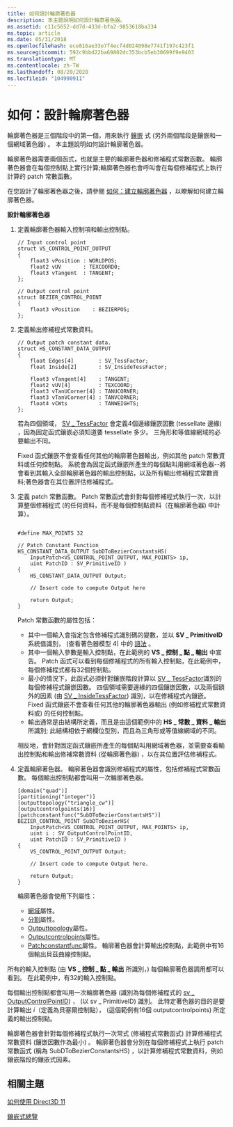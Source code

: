 ```yaml
---
title: 如何設計輪廓著色器
description: 本主題說明如何設計輪廓著色器。
ms.assetid: c11c5652-dd7d-433d-bfa2-9853618ba334
ms.topic: article
ms.date: 05/31/2018
ms.openlocfilehash: ece816ae33e7f4ecf4d024098e7741f197c423f1
ms.sourcegitcommit: 592c9bbd22ba69802dc353bcb5eb30699f9e9403
ms.translationtype: MT
ms.contentlocale: zh-TW
ms.lasthandoff: 08/20/2020
ms.locfileid: "104990911"
---
```

# <a name="how-to-design-a-hull-shader"></a>如何：設計輪廓著色器

輪廓著色器是三個階段中的第一個，用來執行 [鑲嵌](direct3d-11-advanced-stages-tessellation.md) 式 (另外兩個階段是鑲嵌和一個網域著色器) 。 本主題說明如何設計輪廓著色器。

輪廓著色器需要兩個函式，也就是主要的輪廓著色器和修補程式常數函數。 輪廓著色器會在每個控制點上實行計算;輪廓著色器也會呼叫會在每個修補程式上執行計算的 patch 常數函數。

在您設計了輪廓著色器之後，請參閱 [如何：建立輪廓著色器](direct3d-11-advanced-stages-hull-shader-create.md) ，以瞭解如何建立輪廓著色器。

**設計輪廓著色器**

1.  定義輪廓著色器輸入控制項和輸出控制點。

    ```
    // Input control point
    struct VS_CONTROL_POINT_OUTPUT
    {
        float3 vPosition : WORLDPOS;
        float2 vUV       : TEXCOORD0;
        float3 vTangent  : TANGENT;
    };

    // Output control point
    struct BEZIER_CONTROL_POINT
    {
        float3 vPosition    : BEZIERPOS;
    };
    ```

    

2.  定義輸出修補程式常數資料。

    ```
    // Output patch constant data.
    struct HS_CONSTANT_DATA_OUTPUT
    {
        float Edges[4]        : SV_TessFactor;
        float Inside[2]       : SV_InsideTessFactor;
        
        float3 vTangent[4]    : TANGENT;
        float2 vUV[4]         : TEXCOORD;
        float3 vTanUCorner[4] : TANUCORNER;
        float3 vTanVCorner[4] : TANVCORNER;
        float4 vCWts          : TANWEIGHTS;
    };
    ```

    

    若為四個領域， [SV \_ TessFactor](/windows/desktop/direct3dhlsl/sv-tessfactor) 會定義4個邊緣鑲嵌因數 (tessellate 邊緣) ，因為固定函式鑲嵌必須知道要 tessellate 多少。 三角形和等值線網域的必要輸出不同。

    Fixed 函式鑲嵌不會查看任何其他的輪廓著色器輸出，例如其他 patch 常數資料或任何控制點。 系統會為固定函式鑲嵌所產生的每個點叫用網域著色器--將會看到其輸入全部輪廓著色器的輸出控制點，以及所有輸出修補程式常數資料;著色器會在其位置評估修補程式。

3.  定義 patch 常數函數。 Patch 常數函式會針對每個修補程式執行一次，以計算整個修補程式 (的任何資料，而不是每個控制點資料（在輪廓著色器) 中計算）。

    ```
    
    #define MAX_POINTS 32

    // Patch Constant Function
    HS_CONSTANT_DATA_OUTPUT SubDToBezierConstantsHS( 
        InputPatch<VS_CONTROL_POINT_OUTPUT, MAX_POINTS> ip,
        uint PatchID : SV_PrimitiveID )
    {   
        HS_CONSTANT_DATA_OUTPUT Output;

        // Insert code to compute Output here
        
        return Output;
    }
    ```

    

    Patch 常數函數的屬性包括：

    -   其中一個輸入會指定包含修補程式識別碼的變數，並以 **SV \_ PrimitiveID** 系統值識別， (查看著色器模型 4) 中的 [語法](../direct3dhlsl/dx-graphics-hlsl-semantics.md) 。
    -   其中一個輸入參數是輸入控制點，在此範例的 **VS \_ 控制 \_ 點 \_ 輸出** 中宣告。 Patch 函式可以看到每個修補程式的所有輸入控制點，在此範例中，每個修補程式都有32個控制點。
    -   最小的情況下，此函式必須針對鑲嵌階段計算以 [SV \_ TessFactor](/windows/desktop/direct3dhlsl/sv-tessfactor)識別的每個修補程式鑲嵌因數。 四個領域需要邊緣的四個鑲嵌因數，以及兩個額外的因素 (由 [SV \_ InsideTessFactor](/windows/desktop/direct3dhlsl/sv-insidetessfactor)) 識別，以在修補程式內鑲嵌。 Fixed 函式鑲嵌不會查看任何其他的輪廓著色器輸出 (例如修補程式常數資料或) 的任何控制點。
    -   輸出通常是由結構所定義，而且是由這個範例中的 **HS \_ 常數 \_ 資料 \_ 輸出** 所識別; 此結構相依于網欄位型別，而且為三角形或等值線網域的不同。

    相反地，會針對固定函式鑲嵌所產生的每個點叫用網域著色器，並需要查看輸出控制點和輸出修補常數資料 (從輪廓著色器) ，以在其位置評估修補程式。

4.  定義輪廓著色器。 輪廓著色器會識別修補程式的屬性，包括修補程式常數函數。 每個輸出控制點都會叫用一次輪廓著色器。

    ```
    [domain("quad")]
    [partitioning("integer")]
    [outputtopology("triangle_cw")]
    [outputcontrolpoints(16)]
    [patchconstantfunc("SubDToBezierConstantsHS")]
    BEZIER_CONTROL_POINT SubDToBezierHS( 
        InputPatch<VS_CONTROL_POINT_OUTPUT, MAX_POINTS> ip, 
        uint i : SV_OutputControlPointID,
        uint PatchID : SV_PrimitiveID )
    {
        VS_CONTROL_POINT_OUTPUT Output;

        // Insert code to compute Output here.
        
        return Output;
    }
    ```

    

    輪廓著色器會使用下列屬性：

    -   [網域](/windows/desktop/direct3dhlsl/sm5-attributes-domain)屬性。
    -   [分割](/windows/desktop/direct3dhlsl/sm5-attributes-partitioning)屬性。
    -   [Outputtopology](/windows/desktop/direct3dhlsl/sm5-attributes-outputtopology)屬性。
    -   [Outputcontrolpoints](/windows/desktop/direct3dhlsl/sm5-attributes-outputcontrolpoints)屬性。
    -   [Patchconstantfunc](/windows/desktop/direct3dhlsl/sm5-attributes-patchconstantfunc)屬性。 輪廓著色器會計算輸出控制點，此範例中有16個輸出貝茲曲線控制點。

所有的輸入控制點 (由 **VS \_ 控制 \_ 點 \_ 輸出** 所識別，) 每個輪廓著色器調用都可以看到。 在此範例中，有32的輸入控制點。

每個輸出控制點都會叫用一次輪廓著色器 (識別為每個修補程式的 [sv \_ OutputControlPointID](/windows/desktop/direct3dhlsl/sv-outputcontrolpointid)) ， (以 sv \_ PrimitiveID) 識別。 此特定著色器的目的是要計算輸出 *i*（定義為貝塞爾控制點）， (這個範例有16個 outputcontrolpoints) 所定義的輸出控制點。

輪廓著色器會針對每個修補程式執行一次常式 (修補程式常數函式) 計算修補程式常數資料 (鑲嵌因數作為最小) 。 輪廓著色器會分別在每個修補程式上執行 patch 常數函式 (稱為 SubDToBezierConstantsHS) ，以計算修補程式常數資料，例如鑲嵌階段的鑲嵌式因素。

## <a name="related-topics"></a>相關主題

<dl> <dt>

[如何使用 Direct3D 11](how-to-use-direct3d-11.md)
</dt> <dt>

[鑲嵌式總覽](direct3d-11-advanced-stages-tessellation.md)
</dt> </dl>

 

 